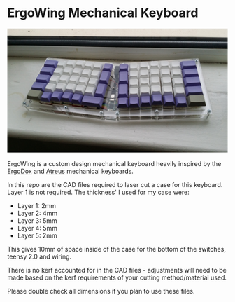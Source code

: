 # ErgoWing Mechanical Keyboard

![ErgoWing](ergowing.jpg?raw=true "ErgoWing")

ErgoWing is a custom design mechanical keyboard heavily inspired by the [ErgoDox](https://www.ergodox.io/)
and [Atreus](https://atreus.technomancy.us/) mechanical keyboards.

In this repo are the CAD files required to laser cut a case for this keyboard. Layer 1 is not
required. The thickness' I used for my case were:

* Layer 1: 2mm
* Layer 2: 4mm
* Layer 3: 5mm
* Layer 4: 5mm
* Layer 5: 2mm

This gives 10mm of space inside of the case for the bottom of the switches, teensy 2.0 and wiring.

There is no kerf accounted for in the CAD files - adjustments will need to be made based on the
kerf requirements of your cutting method/material used.

Please double check all dimensions if you plan to use these files.
